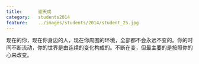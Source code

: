 ```yaml
---
title:		谢天成
category:	students2014
feature:	../images/students/2014/student_25.jpg
---
```

现在的你，现在你身边的人，现在你周围的环境，全部都不会永远不变的。你的时间不断流动，你的世界是由连续的变化构成的。不断在变，但最主要的是按照你的心来改变。


